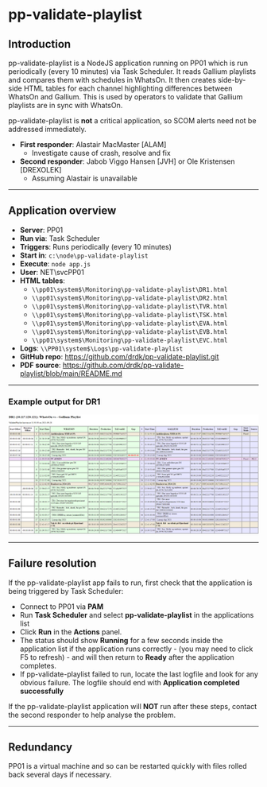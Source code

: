 # pp-validate-playlist

## Introduction

pp-validate-playlist is a NodeJS application running on PP01 which is run periodically (every 10 minutes) via Task Scheduler. It reads Gallium playlists and compares them with schedules in WhatsOn. It then creates side-by-side HTML tables for each channel highlighting differences between WhatsOn and Gallium. This is used by operators to validate that Gallium playlists are in sync with WhatsOn.

pp-validate-playlist is **not** a critical application, so SCOM alerts need not be addressed immediately.

- **First responder**: Alastair MacMaster [ALAM] 
  - Investigate cause of crash, resolve and fix
- **Second responder**: Jabob Viggo Hansen [JVH] or Ole Kristensen [DREXOLEK]
  - Assuming Alastair is unavailable

---

## Application overview

- **Server**: PP01
- **Run via**: Task Scheduler
- **Triggers**: Runs periodically (every 10 minutes)
- **Start in**: ```c:\node\pp-validate-playlist```
- **Execute**: ```node app.js```
- **User**: NET\svcPP01
- **HTML tables**:
    - ```\\pp01\system$\Monitoring\pp-validate-playlist\DR1.html```
    - ```\\pp01\system$\Monitoring\pp-validate-playlist\DR2.html```
    - ```\\pp01\system$\Monitoring\pp-validate-playlist\TVR.html```
    - ```\\pp01\system$\Monitoring\pp-validate-playlist\TSK.html```
    - ```\\pp01\system$\Monitoring\pp-validate-playlist\EVA.html```
    - ```\\pp01\system$\Monitoring\pp-validate-playlist\EVB.html```
    - ```\\pp01\system$\Monitoring\pp-validate-playlist\EVC.html```
- **Logs**: ```\\PP01\system$\Logs\pp-validate-playlist```
- **GitHub repo**: https://github.com/drdk/pp-validate-playlist.git
- **PDF source**: https://github.com/drdk/pp-validate-playlist/blob/main/README.md

---

### Example output for DR1

<img src="markdown/DR1_pp-validate-playlist.png" alt="logo" width="1200"/>

---

## Failure resolution

If the pp-validate-playlist app fails to run, first check that the application is being triggered by Task Scheduler:

- Connect to PP01 via **PAM**
- Run **Task Scheduler** and select **pp-validate-playlist** in the applications list
- Click **Run** in the **Actions** panel.
- The status should show **Running** for a few seconds inside the application list if the application runs correctly - (you may need to click F5 to refresh) - and will then return to **Ready** after the application completes.
- If pp-validate-playlist failed to run, locate the last logfile and look for any obvious failure. The logfile should end with **Application completed successfully**

If the pp-validate-playlist application will **NOT** run after these steps, contact the second responder to help analyse the problem.

---

## Redundancy

PP01 is a virtual machine and so can be restarted quickly with files rolled back several days if necessary.
